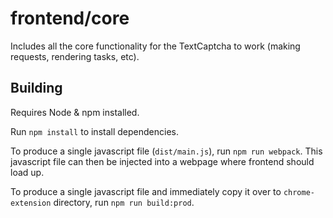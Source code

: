 # frontend/core

Includes all the core functionality for the TextCaptcha to work (making requests, rendering tasks, etc).

## Building

Requires Node & npm installed.

Run `npm install` to install dependencies.

To produce a single javascript file (`dist/main.js`), run `npm run webpack`. This javascript file
can then be injected into a webpage where frontend should load up.

To produce a single javascript file and immediately copy it over to `chrome-extension`
directory, run `npm run build:prod`.
